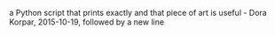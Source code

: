 a Python script that prints exactly and that piece of art is useful - Dora Korpar, 2015-10-19, followed by a new line
